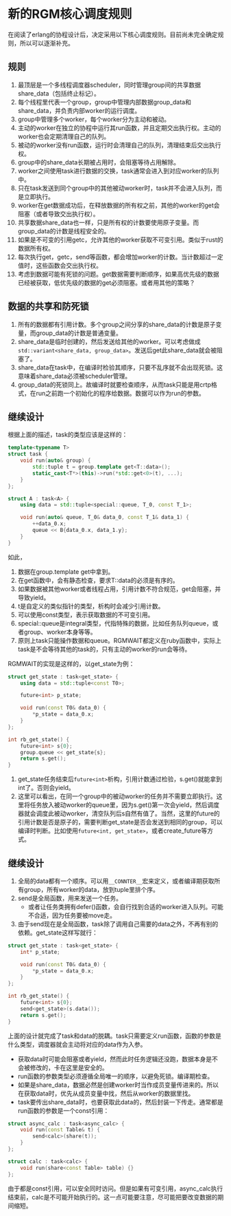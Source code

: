 # 新的RGM核心调度规则
在阅读了erlang的协程设计后，决定采用以下核心调度规则。目前尚未完全确定规则，所以可以逐渐补充。

## 规则
1. 最顶层是一个多线程调度器scheduler，同时管理group间的共享数据share_data（包括终止标记）。
2. 每个线程里代表一个group，group中管理内部数据group_data和share_data，并负责内部worker的运行调度。
3. group中管理多个worker，每个worker分为主动和被动。
4. 主动的worker在独立的协程中运行其run函数，并且定期交出执行权。主动的worker也会定期清理自己的队列。
5. 被动的worker没有run函数，运行时会清理自己的队列，清理结束后交出执行权。
6. group中的share_data长期被占用时，会阻塞等待占用解除。
7. worker之间使用task进行数据的交换，task通常会进入到对应worker的队列中。
8. 只在task发送到同个group中的其他被动worker时，task并不会进入队列，而是立即执行。
9. worker在get数据成功后，在释放数据的所有权之前，其他的worker的get会阻塞（或者导致交出执行权）。
10. 共享数据share_data也一样，只是所有权的计数要使用原子变量。而group_data的计数是线程安全的。
11. 如果是不可变的引用getc，允许其他的worker获取不可变引用。类似于rust的数据所有权。
12. 每次执行get，getc，send等函数，都会增加worker的计数。当计数超过一定值时，这些函数会交出执行权。
13. 考虑到数据可能有死锁的问题。get数据需要判断顺序，如果高优先级的数据已经被获取，低优先级的数据的get必须阻塞。或者用其他的策略？

## 数据的共享和防死锁
1. 所有的数据都有引用计数。多个group之间分享的share_data的计数是原子变量，而group_data的计数是普通变量。
2. share_data是临时创建的，然后发送给其他的worker。可以考虑做成`std::variant<share_data, group_data>`。发送后get此share_data就会被阻塞了。
3. share_data在task中，在编译时检验其顺序，只要不乱序就不会出现死锁。这意味着share_data必须被scheduler管理。
4. group_data的死锁同上。故编译时就要检查顺序，从而task只能是用crtp格式，在run之前跑一个初始化的程序给数据。数据可以作为run的参数。

## 继续设计
根据上面的描述，task的类型应该是这样的：
```c++
template<typename T>
struct task {
    void run(auto& group) {
        std::tuple t = group.template get<T::data>();
        static_cast<T*>(this)->run(*std::get<0>(t), ...);
    }
};

struct A : task<A> {
    using data = std::tuple<special::queue, T_0, const T_1>;

    void run(auto& queue, T_0& data_0, const T_1& data_1) {
        ++data_0.x;
        queue << B{data_0.x, data_1.y};
    }
}
```
如此，
1. 数据在group.template get中拿到。
2. 在get函数中，会有静态检查，要求T::data的必须是有序的。
3. 如果数据被其他worker或者线程占用，引用计数不符合规范，get会阻塞，并导致yield。
4. t是自定义的类似指针的类型，析构时会减少引用计数。
5. 可以使用const类型，表示获取数据的不可变引用。
6. special::queue是integral类型，代指特殊的数据，比如任务队列queue，或者group、worker本身等等。
7. 原则上task只能操作数据和queue。RGMWAIT都定义在ruby函数中，实际上task是不会等待其他的task的，只有主动的worker的run会等待。

RGMWAIT的实现是这样的，以get_state为例：
```c++
struct get_state : task<get_state> {
    using data = std::tuple<const T0>;

    future<int> p_state;

    void run(const T0& data_0) {
        *p_state = data_0.x;
    }
};

int rb_get_state() {
    future<int> s{0};
    group.queue << get_state{s};
    return s.get();
}
```
1. get_state任务结束后`future<int>`析构，引用计数通过检验，s.get()就能拿到int了。否则会yield。
2. 这里可以看出，在同一个group中的被动worker的任务并不需要立即执行。这里将任务放入被动worker的queue里，因为s.get()第一次会yield，然后调度器就会调度此被动worker，清空队列后s自然有值了。当然，这里的future的引用计数是否是原子的，需要判断get_state是否会发送到相同的group，可以编译时判断。比如使用`future<int, get_state>`，或者create_future等方式。

## 继续设计
1. 全局的data都有一个顺序。可以用`__CONNTER__`宏来定义，或者编译期获取所有group，所有worker的data，放到tuple里排个序。
2. send是全局函数，用来发送一个任务。
   - 或者让任务类拥有defer()函数，会自行找到合适的worker进入队列。可能不合适，因为任务要被move走。
3. 由于send现在是全局函数，task除了调用自己需要的data之外，不再有别的依赖。get_state这样写就行：
```c++
struct get_state : task<get_state> {
    int* p_state;

    void run(const T0& data_0) {
        *p_state = data_0.x;
    }
};

int rb_get_state() {
    future<int> s{0};
    send<get_state>(s.data());
    return s.get();
}
```
上面的设计就完成了task和data的脱耦。task只需要定义run函数，函数的参数是什么类型，调度器就会主动将对应的data作为入参。
- 获取data时可能会阻塞或者yield，然而此时任务逻辑还没跑，数据本身是不会被修改的，卡在这里是安全的。
- run函数的参数类型必须遵循全局唯一的顺序，以避免死锁。编译期检查。
- 如果是share_data，数据必然是创建worker时当作成员变量传进来的。所以在获取data时，优先从成员变量中找，然后从worker的数据里找。
- task要传出share_data时，也要获取此data的，然后封装一下传走。通常都是run函数的参数是一个const引用：
```c++
struct async_calc : task<async_calc> {
    void run(const Table& t) {
        send<calc>(share(t));
    }
};

struct calc : task<calc> {
    void run(share<const Table> table) {}
};
```
由于都是const引用，可以安全同时访问。但是如果有可变引用，async_calc执行结束前，calc是不可能开始执行的。这一点可能要注意，尽可能把要改变数据的期间缩短。
